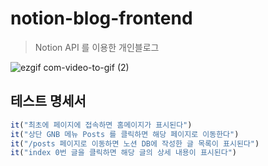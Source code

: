 # notion-blog-frontend

> Notion API 를 이용한 개인블로그

![ezgif com-video-to-gif (2)](https://github.com/RyeongeunKim/notion-blog-frontend/assets/80612679/43f51e1d-eacb-4a32-8fd2-7230edd83ac8)

## 테스트 명세서

```jsx
it("최초에 페이지에 접속하면 홈메이지가 표시된다")
it("상단 GNB 메뉴 Posts 를 클릭하면 해당 페이지로 이동한다")
it("/posts 페이지로 이동하면 노션 DB에 작성한 글 목록이 표시된다")
it("index 0번 글을 클릭하면 해당 글의 상세 내용이 표시된다")
```
